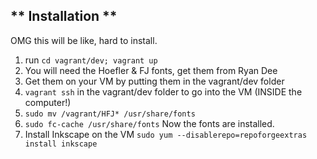 ** Installation **
------------------

OMG this will be like, hard to install.
1. run `cd vagrant/dev; vagrant up`
2. You will need the Hoefler & FJ fonts, get them from Ryan Dee
3. Get them on your VM by putting them in the vagrant/dev folder
4. `vagrant ssh` in the vagrant/dev folder to go into the VM (INSIDE the computer!)
5. `sudo mv /vagrant/HFJ* /usr/share/fonts`
6. `sudo fc-cache /usr/share/fonts` Now the fonts are installed.
7. Install Inkscape on the VM `sudo yum --disablerepo=repoforgeextras install inkscape` 